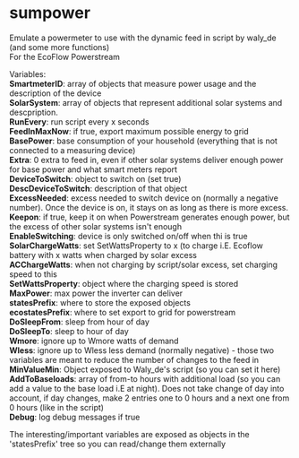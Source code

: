 # sumpower
Emulate a powermeter to use with the dynamic feed in script by waly_de (and some more functions)  
For the EcoFlow Powerstream   

Variables:  
**SmartmeterID**: array of objects that measure power usage and the description of the device  
**SolarSystem**: array of objects that represent additional solar systems and descpription.   
**RunEvery**: run script every x seconds  
**FeedInMaxNow**: if true, export maximum possible energy to grid  
**BasePower**: base consumption of your household (everything that is not connected to a measuring device)  
**Extra**: 0 extra to feed in, even if other solar systems deliver enough power for base power and what smart meters report  
**DeviceToSwitch**: object to switch on (set true)  
**DescDeviceToSwitch**: description of that object  
**ExcessNeeded**: excess needed to switch device on (normally a negative number). Once the device is on, it stays on as long as there is more excess. 
**Keepon**: if true, keep it on when Powerstream generates enough power, but the excess of other solar systems isn't enough  
**EnableSwitching**: device is only switched on/off when thi is true  
**SolarChargeWatts**: set SetWattsProperty to x (to charge i.E. Ecoflow battery with x watts when charged by solar excess  
**ACChargeWatts**: when not charging by script/solar excess, set charging speed to this  
**SetWattsProperty**: object where the charging speed is stored  
**MaxPower**: max power the inverter can deliver  
**statesPrefix**: where to store the exposed objects  
**ecostatesPrefix**: where to set export to grid for powerstream  
**DoSleepFrom**: sleep from hour of day  
**DoSleepTo**: sleep to hour of day  
**Wmore**: ignore up to Wmore watts of demand  
**Wless**: ignore up to Wless less demand (normally negative) - those two variables are meant to reduce the number of changes to the feed in  
**MinValueMin**: Object exposed to Waly_de's script (so you can set it here)  
**AddToBaseloads**: array of from-to hours with additional load (so you can add a value to the base load i.E at night). Does not take change of day into   account, if day changes, make 2 entries one to 0 hours and a next one from 0 hours (like in the script)  
**Debug**: log debug messages if true  
  
The interesting/important variables are exposed as objects in the 'statesPrefix' tree so you can read/change them externally  
